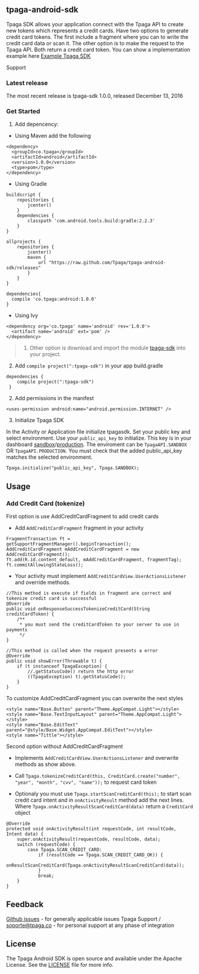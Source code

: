 ## tpaga-android-sdk

Tpaga SDK allows your application connect with the Tpaga API to create new tokens which represents a credit cards. Have two options to generate credit card tokens. The first include a fragment where you can to write the credit card data or scan it. 
The other option is to make the request to the Tpaga API. Both return a credit card token. You can show a implementation example here [Example Tpaga SDK](https://github.com/Tpaga/tpaga-android-sdk-sample)  

Support 

### Latest release

The most recent release is tpaga-sdk 1.0.0, released December 13, 2016 

### Get Started

1. Add depencency: 

- Using Maven add the following
```
<dependency>
  <groupId>co.tpaga</groupId>
  <artifactId>android</artifactId>
  <version>1.0.0</version>
  <type>pom</type>
</dependency>
```

- Using Gradle

```
buildscript {
    repositories {
        jcenter()
    }
    dependencies {
        classpath 'com.android.tools.build:gradle:2.2.3'
    }
}

allprojects {
    repositories {
        jcenter()
        maven {
            url "https://raw.github.com/Tpaga/tpaga-android-sdk/releases"
        }
    }
}

dependencies{
  compile 'co.tpaga:android:1.0.0'
}
```

- Using Ivy
```
<dependency org='co.tpaga' name='android' rev='1.0.0'>
  <artifact name='android' ext='pom' />
</dependency>
```

>1. Other option is download and import the module [tpaga-sdk](https://github.com/Tpaga/tpaga-android-sdk/tree/master/tpaga-sdk) into your project.
2. Add `compile project(":tpaga-sdk")` in your app build.gradle
```
dependencies {
    compile project(":tpaga-sdk")
 }
```

2. Add permissions in the manifest
```
<uses-permission android:name="android.permission.INTERNET" />
```

3. Initialize Tpaga SDK

In the Activity or Application file initialize tpagasdk. Set your public key and select environment.
Use your `public_api_key` to initialize. This key is in your dashboard [sandbox](https://sandbox.tpaga.co)/[production](https://api.tpaga.co/). The enviroment can be `TpagaAPI.SANDBOX` OR `TpagaAPI.PRODUCTION`. You must check that the added public_api_key matches the selected environment.

```
Tpaga.initialize("public_api_key", Tpaga.SANDBOX);
```

## Usage

### Add Credit Card (tokenize)

First option is use AddCreditCardFragment to add credit cards

- Add `AddCreditCardFragment` fragment in your activity

```
FragmentTransaction ft = getSupportFragmentManager().beginTransaction();
AddCreditCardFragment mAddCreditCardFragment = new AddCreditCardFragment();
ft.add(R.id.content_default, mAddCreditCardFragment, fragmentTag);
ft.commitAllowingStateLoss();
```

- Your activity must implement `AddCreditCardView.UserActionsListener` and override methods.
```
//This method is execute if fields in fragment are correct and tokenize credit card is successful
@Override
public void onResponseSuccessTokenizeCreditCard(String creditCardToken) {
    /**
     * you must send the creditCardToken to your server to use in payments
     */
}

//This method is called when the request presents a error
@Override
public void showError(Throwable t) {
    if (t instanceof TpagaException) { 
        //.getStatusCode() return the http error
        ((TpagaException) t).getStatusCode();
    }
}
```

To customize AddCreditCardFragment you can overwrite the next styles

```
<style name="Base.Button" parent="Theme.AppCompat.Light"></style>
<style name="Base.TextInputLayout" parent="Theme.AppCompat.Light"></style>
<style name="Base.EditText" parent="@style/Base.Widget.AppCompat.EditText"></style>
<style name="Tittle"></style>
```

Second option without AddCreditCardFragment

- Implements `AddCreditCardView.UserActionsListener` and overwrite methods as show above.

- Call `Tpaga.tokenizeCreditCard(this, CreditCard.create("number", "year", "month", "cvv", "name"));` to request card token

- Optionaly you must use `Tpaga.startScanCreditCard(this);` to start scan credit card intent and in `onActivityResult` method add the next lines. Where `Tpaga.onActivityResultScanCreditCard(data)` return a `CreditCard` object
```
@Override
protected void onActivityResult(int requestCode, int resultCode, Intent data) {
    super.onActivityResult(requestCode, resultCode, data);
    switch (requestCode) {
        case Tpaga.SCAN_CREDIT_CARD:
            if (resultCode == Tpaga.SCAN_CREDIT_CARD_OK)) {
                onResultScanCreditCard(Tpaga.onActivityResultScanCreditCard(data));
            }
            break;
    }
}
```
## Feedback

[Github issues](https://github.com/Tpaga/tpaga-android-sdk/issues) - for generally applicable issues
Tpaga Support / soporte@tpaga.co - for personal support at any phase of integration

## License

The Tpaga Android SDK is open source and available under the Apache License. See the [LICENSE](https://github.com/Tpaga/tpaga-android-sdk/blob/master/LICENSE) file for more info.


